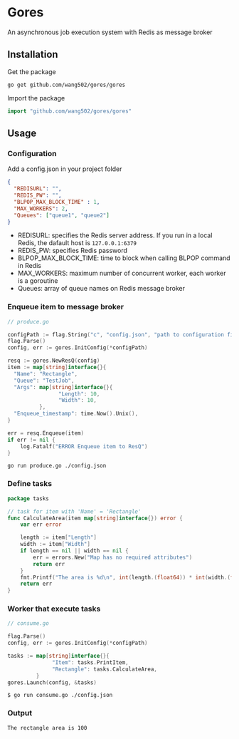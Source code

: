 # Gores
An asynchronous job execution system with Redis as message broker

## Installation
Get the package
```
go get github.com/wang502/gores/gores
```
Import the package
```go
import "github.com/wang502/gores/gores"
```

## Usage
### Configuration
Add a config.json in your project folder
```json
{
  "REDISURL": "",
  "REDIS_PW": "",
  "BLPOP_MAX_BLOCK_TIME" : 1,
  "MAX_WORKERS": 2,
  "Queues": ["queue1", "queue2"]
}
```
- REDISURL: specifies the Redis server address. If you run in a local Redis, the dafault host is ```127.0.0.1:6379```
- REDIS_PW: specifies Redis password
- BLPOP_MAX_BLOCK_TIME: time to block when calling BLPOP command in Redis
- MAX_WORKERS: maximum number of concurrent worker, each worker is a goroutine
- Queues: array of queue names on Redis message broker

### Enqueue item to message broker
```go
// produce.go

configPath := flag.String("c", "config.json", "path to configuration file")
flag.Parse()
config, err := gores.InitConfig(*configPath)

resq := gores.NewResQ(config)
item := map[string]interface{}{
  "Name": "Rectangle",
  "Queue": "TestJob",
  "Args": map[string]interface{}{
                "Length": 10,
                "Width": 10,
          },
  "Enqueue_timestamp": time.Now().Unix(),
}

err = resq.Enqueue(item)
if err != nil {
	log.Fatalf("ERROR Enqueue item to ResQ")
}
```

```
go run produce.go ./config.json
```

### Define tasks
```go
package tasks

// task for item with 'Name' = 'Rectangle'
func CalculateArea(item map[string]interface{}) error {
    var err error

    length := item["Length"]
    width := item["Width"]
    if length == nil || width == nil {
        err = errors.New("Map has no required attributes")
        return err
    }
    fmt.Printf("The area is %d\n", int(length.(float64)) * int(width.(float64)))
    return err
}
```

### Worker that execute tasks
```go
// consume.go

flag.Parse()
config, err := gores.InitConfig(*configPath)

tasks := map[string]interface{}{
              "Item": tasks.PrintItem,
              "Rectangle": tasks.CalculateArea,
         }
gores.Launch(config, &tasks)
```

```
$ go run consume.go ./config.json
```

### Output
```
The rectangle area is 100
```
